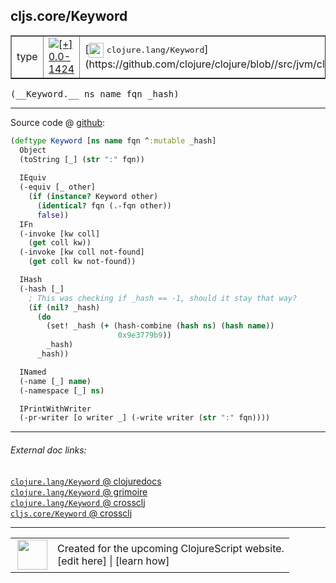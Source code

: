 ## cljs.core/Keyword



 <table border="1">
<tr>
<td>type</td>
<td><a href="https://github.com/cljsinfo/cljs-api-docs/tree/0.0-1424"><img valign="middle" alt="[+] 0.0-1424" title="Added in 0.0-1424" src="https://img.shields.io/badge/+-0.0--1424-lightgrey.svg"></a> </td>
<td>
[<img height="24px" valign="middle" src="http://i.imgur.com/1GjPKvB.png"> <samp>clojure.lang/Keyword</samp>](https://github.com/clojure/clojure/blob//src/jvm/clojure/lang/Keyword.java)
</td>
</tr>
</table>


 <samp>
(__Keyword.__ ns name fqn _hash)<br>
</samp>

---







Source code @ [github](https://github.com/clojure/clojurescript/blob/r2060/src/cljs/cljs/core.cljs#L2044-L2074):

```clj
(deftype Keyword [ns name fqn ^:mutable _hash]
  Object
  (toString [_] (str ":" fqn))
  
  IEquiv
  (-equiv [_ other]
    (if (instance? Keyword other)
      (identical? fqn (.-fqn other))
      false))
  IFn
  (-invoke [kw coll]
    (get coll kw))
  (-invoke [kw coll not-found]
    (get coll kw not-found))

  IHash
  (-hash [_]
    ; This was checking if _hash == -1, should it stay that way?
    (if (nil? _hash)
      (do
        (set! _hash (+ (hash-combine (hash ns) (hash name))
                        0x9e3779b9))
        _hash)
      _hash))

  INamed
  (-name [_] name)
  (-namespace [_] ns)

  IPrintWithWriter
  (-pr-writer [o writer _] (-write writer (str ":" fqn))))
```

<!--
Repo - tag - source tree - lines:

 <pre>
clojurescript @ r2060
└── src
    └── cljs
        └── cljs
            └── <ins>[core.cljs:2044-2074](https://github.com/clojure/clojurescript/blob/r2060/src/cljs/cljs/core.cljs#L2044-L2074)</ins>
</pre>

-->

---



###### External doc links:

[`clojure.lang/Keyword` @ clojuredocs](http://clojuredocs.org/clojure.lang/Keyword)<br>
[`clojure.lang/Keyword` @ grimoire](http://conj.io/store/v1/org.clojure/clojure/1.7.0-beta3/clj/clojure.lang/Keyword/)<br>
[`clojure.lang/Keyword` @ crossclj](http://crossclj.info/fun/clojure.lang/Keyword.html)<br>
[`cljs.core/Keyword` @ crossclj](http://crossclj.info/fun/cljs.core.cljs/Keyword.html)<br>

---

 <table>
<tr><td>
<img valign="middle" align="right" width="48px" src="http://i.imgur.com/Hi20huC.png">
</td><td>
Created for the upcoming ClojureScript website.<br>
[edit here] | [learn how]
</td></tr></table>

[edit here]:https://github.com/cljsinfo/cljs-api-docs/blob/master/cljsdoc/cljs.core_Keyword.cljsdoc
[learn how]:https://github.com/cljsinfo/cljs-api-docs/wiki/cljsdoc-files

<!--

This information was too distracting to show to readers, but I'll leave it
commented here since it is helpful to:

- pretty-print the data used to generate this document
- and show how to retrieve that data



The API data for this symbol:

```clj
{:ns "cljs.core",
 :name "Keyword",
 :signature ["[ns name fqn _hash]"],
 :history [["+" "0.0-1424"]],
 :type "type",
 :full-name-encode "cljs.core_Keyword",
 :source {:code "(deftype Keyword [ns name fqn ^:mutable _hash]\n  Object\n  (toString [_] (str \":\" fqn))\n  \n  IEquiv\n  (-equiv [_ other]\n    (if (instance? Keyword other)\n      (identical? fqn (.-fqn other))\n      false))\n  IFn\n  (-invoke [kw coll]\n    (get coll kw))\n  (-invoke [kw coll not-found]\n    (get coll kw not-found))\n\n  IHash\n  (-hash [_]\n    ; This was checking if _hash == -1, should it stay that way?\n    (if (nil? _hash)\n      (do\n        (set! _hash (+ (hash-combine (hash ns) (hash name))\n                        0x9e3779b9))\n        _hash)\n      _hash))\n\n  INamed\n  (-name [_] name)\n  (-namespace [_] ns)\n\n  IPrintWithWriter\n  (-pr-writer [o writer _] (-write writer (str \":\" fqn))))",
          :title "Source code",
          :repo "clojurescript",
          :tag "r2060",
          :filename "src/cljs/cljs/core.cljs",
          :lines [2044 2074]},
 :full-name "cljs.core/Keyword",
 :clj-symbol "clojure.lang/Keyword"}

```

Retrieve the API data for this symbol:

```clj
;; from Clojure REPL
(require '[clojure.edn :as edn])
(-> (slurp "https://raw.githubusercontent.com/cljsinfo/cljs-api-docs/catalog/cljs-api.edn")
    (edn/read-string)
    (get-in [:symbols "cljs.core/Keyword"]))
```

-->
